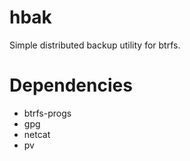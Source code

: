 # hbak
Simple distributed backup utility for btrfs.

# Dependencies

* btrfs-progs
* gpg
* netcat
* pv
